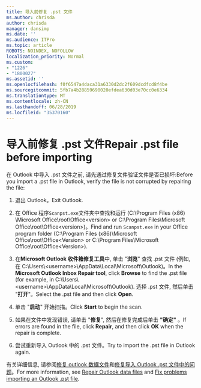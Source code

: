 ```yaml
---
title: 导入前修复 .pst 文件
ms.author: chrisda
author: chrisda
manager: dansimp
ms.date: ''
ms.audience: ITPro
ms.topic: article
ROBOTS: NOINDEX, NOFOLLOW
localization_priority: Normal
ms.custom:
- "1226"
- "1800027"
ms.assetid: ''
ms.openlocfilehash: f0f6547a4daca31a6330d2dc2f609dcdfcd8f4be
ms.sourcegitcommit: 5fb7a4b28859690020efdea630d03e70cc0e6334
ms.translationtype: MT
ms.contentlocale: zh-CN
ms.lasthandoff: 06/28/2019
ms.locfileid: "35370160"
---
```

# <a name="repair-pst-file-before-importing"></a><span data-ttu-id="acc2d-102">导入前修复 .pst 文件</span><span class="sxs-lookup"><span data-stu-id="acc2d-102">Repair .pst file before importing</span></span>

<span data-ttu-id="acc2d-103">在 Outlook 中导入 .pst 文件之前, 请先通过修复文件验证文件是否已损坏:</span><span class="sxs-lookup"><span data-stu-id="acc2d-103">Before you import a .pst file in Outlook, verify the file is not corrupted by repairing the file:</span></span>

1. <span data-ttu-id="acc2d-104">退出 Outlook。</span><span class="sxs-lookup"><span data-stu-id="acc2d-104">Exit Outlook.</span></span>

2. <span data-ttu-id="acc2d-105">在 Office 程序`Scanpst.exe`文件夹中查找和运行 (C:\Program Files (x86) \Microsoft Office\root\Office\<version\> or C:\Program Files\Microsoft Office\root\Office\<version\>)。</span><span class="sxs-lookup"><span data-stu-id="acc2d-105">Find and run `Scanpst.exe` in your Office program folder (C:\Program Files (x86)\Microsoft Office\root\Office\<Version\> or C:\Program Files\Microsoft Office\root\Office\<Version\>).</span></span>

3. <span data-ttu-id="acc2d-106">在**Microsoft Outlook 收件箱修复工具**中, 单击 "**浏览**" 查找 .pst 文件 (例如, 在 C:\Users\\<username\>\AppData\Local\Microsoft\Outlook)。</span><span class="sxs-lookup"><span data-stu-id="acc2d-106">In the **Microsoft Outlook Inbox Repair tool**, click **Browse** to find the .pst file (for example, in C:\Users\\<username\>\AppData\Local\Microsoft\Outlook).</span></span> <span data-ttu-id="acc2d-107">选择 .pst 文件, 然后单击 "**打开**"。</span><span class="sxs-lookup"><span data-stu-id="acc2d-107">Select the .pst file and then click **Open**.</span></span>

4. <span data-ttu-id="acc2d-108">单击 "**启动**" 开始扫描。</span><span class="sxs-lookup"><span data-stu-id="acc2d-108">Click **Start** to begin the scan.</span></span>

5. <span data-ttu-id="acc2d-109">如果在文件中发现错误, 请单击 "**修复**", 然后在修复完成后单击 **"确定"** 。</span><span class="sxs-lookup"><span data-stu-id="acc2d-109">If errors are found in the file, click **Repair**, and then click **OK** when the repair is complete.</span></span>

6. <span data-ttu-id="acc2d-110">尝试重新导入 Outlook 中的 .pst 文件。</span><span class="sxs-lookup"><span data-stu-id="acc2d-110">Try to import the .pst file in Outlook again.</span></span>

<span data-ttu-id="acc2d-111">有关详细信息, 请参阅[修复 outlook 数据文件](https://support.office.com/article/25663bc3-11ec-4412-86c4-60458afc5253)和[修复导入 Outlook .pst 文件中的问题](https://support.office.com/article/2d2e50dc-5c36-4ab2-ab50-f1be733b3d6e)。</span><span class="sxs-lookup"><span data-stu-id="acc2d-111">For more information, see [Repair Outlook data files](https://support.office.com/article/25663bc3-11ec-4412-86c4-60458afc5253) and [Fix problems importing an Outlook .pst file](https://support.office.com/article/2d2e50dc-5c36-4ab2-ab50-f1be733b3d6e).</span></span>
